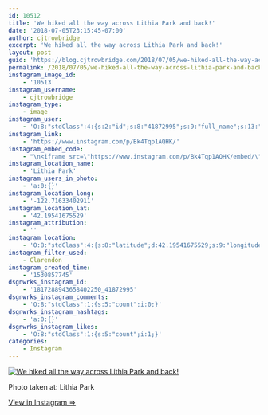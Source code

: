```yaml
---
id: 10512
title: 'We hiked all the way across Lithia Park and back!'
date: '2018-07-05T23:15:45-07:00'
author: cjtrowbridge
excerpt: 'We hiked all the way across Lithia Park and back!'
layout: post
guid: 'https://blog.cjtrowbridge.com/2018/07/05/we-hiked-all-the-way-across-lithia-park-and-back/'
permalink: /2018/07/05/we-hiked-all-the-way-across-lithia-park-and-back/
instagram_image_id:
    - '10513'
instagram_username:
    - cjtrowbridge
instagram_type:
    - image
instagram_user:
    - 'O:8:"stdClass":4:{s:2:"id";s:8:"41872995";s:9:"full_name";s:13:"CJ Trowbridge";s:15:"profile_picture";s:182:"https://scontent.cdninstagram.com/vp/bdb3dc682730332976d1b56b290153a5/5BE0461C/t51.2885-19/s150x150/13724650_1188772791164794_142557231_a.jpg?efg=eyJ1cmxnZW4iOiJ1cmxnZW5fZnJvbV9pZyJ9";s:8:"username";s:12:"cjtrowbridge";}'
instagram_link:
    - 'https://www.instagram.com/p/Bk4Tqp1AQHK/'
instagram_embed_code:
    - "\n<iframe src=\"https://www.instagram.com/p/Bk4Tqp1AQHK/embed/\" width=\"612\" height=\"710\" frameborder=\"0\" scrolling=\"no\" allowtransparency=\"true\" class=\"insta-image-embed\"></iframe>\n"
instagram_location_name:
    - 'Lithia Park'
instagram_users_in_photo:
    - 'a:0:{}'
instagram_location_long:
    - '-122.71633402911'
instagram_location_lat:
    - '42.19541675529'
instagram_attribution:
    - ''
instagram_location:
    - 'O:8:"stdClass":4:{s:8:"latitude";d:42.19541675529;s:9:"longitude";d:-122.71633402911;s:4:"name";s:11:"Lithia Park";s:2:"id";i:220992033;}'
instagram_filter_used:
    - Clarendon
instagram_created_time:
    - '1530857745'
dsgnwrks_instagram_id:
    - '1817288943658402250_41872995'
dsgnwrks_instagram_comments:
    - 'O:8:"stdClass":1:{s:5:"count";i:0;}'
dsgnwrks_instagram_hashtags:
    - 'a:0:{}'
dsgnwrks_instagram_likes:
    - 'O:8:"stdClass":1:{s:5:"count";i:1;}'
categories:
    - Instagram
---
```


[![We hiked all the way across Lithia Park and back!](https://blog.cjtrowbridge.com/wp-content/uploads/2018/07/1530857745-1-1.jpg)](https://www.instagram.com/p/Bk4Tqp1AQHK/)

Photo taken at: Lithia Park

[View in Instagram ⇒](https://www.instagram.com/p/Bk4Tqp1AQHK/)